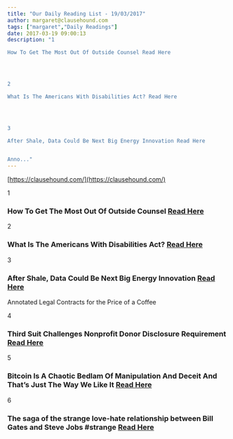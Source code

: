 ```yaml
---
title: "Our Daily Reading List - 19/03/2017"
author: margaret@clausehound.com
tags: ["margaret","Daily Readings"]
date: 2017-03-19 09:00:13
description: "1

How To Get The Most Out Of Outside Counsel Read Here

 


2

What Is The Americans With Disabilities Act? Read Here

 


3

After Shale, Data Could Be Next Big Energy Innovation Read Here


Anno..."
---
```


[https://clausehound.com/](https://clausehound.com/)

1

### How To Get The Most Out Of Outside Counsel [Read Here](https://goo.gl/rqkeF7)

 

2

### What Is The Americans With Disabilities Act? [Read Here](https://goo.gl/GC4CdS)

 

3

### After Shale, Data Could Be Next Big Energy Innovation [Read Here](https://goo.gl/hyUtgA)

Annotated Legal Contracts
for the Price of a Coffee

4

### Third Suit Challenges Nonprofit Donor Disclosure Requirement [Read Here](https://goo.gl/JR5cqf)

 

5

### Bitcoin Is A Chaotic Bedlam Of Manipulation And Deceit And That’s Just The Way We Like It [Read Here](http://dealbreaker.com/2017/03/bitcoin-doesnt-need-your-stinkin-rules/)

 

6

### The saga of the strange love-hate relationship between Bill Gates and Steve Jobs #strange [Read Here](http://www.businessinsider.com/bill-gates-versus-steve-jobs-feud-frenemies-2017-3)

 
